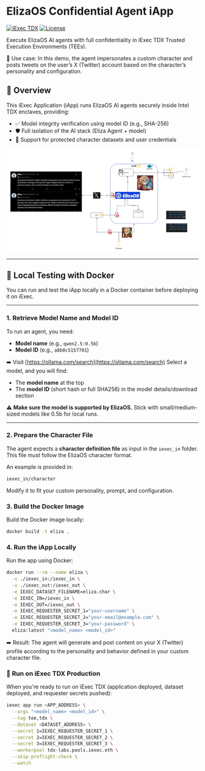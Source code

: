 # ElizaOS Confidential Agent iApp

[![iExec TDX](https://img.shields.io/badge/iExec-TDX-00b4cc)](https://protocol.docs.iex.ec/for-developers/confidential-computing/create-your-first-tdx-app)
[![License](https://img.shields.io/badge/License-Apache_2.0-blue.svg)](LICENSE)

Execute ElizaOS AI agents with full confidentiality in iExec TDX Trusted Execution Environments (TEEs).

🧵 Use case: In this demo, the agent impersonates a custom character and posts tweets on the user’s X (Twitter) account based on the character’s personality and configuration.


## 🧠 Overview

This iExec Application (iApp) runs ElizaOS AI agents securely inside Intel TDX enclaves, providing:

- ✅ Model integrity verification using model ID (e.g., SHA-256)
- 🛡️ Full isolation of the AI stack (Eliza Agent + model)
- 🔐 Support for protected character datasets and user credentials
  

![](image.png)

---

## 🧪 Local Testing with Docker

You can run and test the iApp locally in a Docker container before deploying it on iExec.

---

### 1. Retrieve Model Name and Model ID

To run an agent, you need:

- **Model name** (e.g., `qwen2.5:0.5b`)
- **Model ID** (e.g., `a8b0c5157701`)

➡️ Visit [https://ollama.com/search](https://ollama.com/search)
Select a model, and you will find:

- The **model name** at the top
- The **model ID** (short hash or full SHA256) in the model details/download section

⚠️ **Make sure the model is supported by ElizaOS.** Stick with small/medium-sized models like 0.5b for local runs.

---

### 2. Prepare the Character File

The agent expects a **character definition file** as input in the `iexec_in` folder. This file must follow the ElizaOS character format.

An example is provided in:

```bash
iexec_in/character
```

Modify it to fit your custom personality, prompt, and configuration.


### 3. Build the Docker Image

Build the Docker image locally:

```bash
docker build -t eliza .
```

### 4. Run the iApp Locally
Run the app using Docker:

```bash
docker run --rm --name eliza \
  -v ./iexec_in:/iexec_in \
  -v ./iexec_out:/iexec_out \
  -e IEXEC_DATASET_FILENAME=eliza.char \
  -e IEXEC_IN=/iexec_in \
  -e IEXEC_OUT=/iexec_out \
  -e IEXEC_REQUESTER_SECRET_1="your-username" \
  -e IEXEC_REQUESTER_SECRET_2="your-email@example.com" \
  -e IEXEC_REQUESTER_SECRET_3="your-password" \
  eliza:latest "<model_name> <model_id>"
```

➡️ Result: The agent will generate and post content on your X (Twitter) profile according to the personality and behavior defined in your custom character file.

### 🚀 Run on iExec TDX Production
When you're ready to run on iExec TDX (application deployed, dataset deployed, and requester secrets pushed):

```bash
iexec app run <APP_ADDRESS> \
  --args "<model_name> <model_id>" \
  --tag tee,tdx \
  --dataset <DATASET_ADDRESS> \
  --secret 1=IEXEC_REQUESTER_SECRET_1 \
  --secret 2=IEXEC_REQUESTER_SECRET_2 \
  --secret 3=IEXEC_REQUESTER_SECRET_3 \
  --workerpool tdx-labs.pools.iexec.eth \
  --skip-preflight-check \
  --watch
```